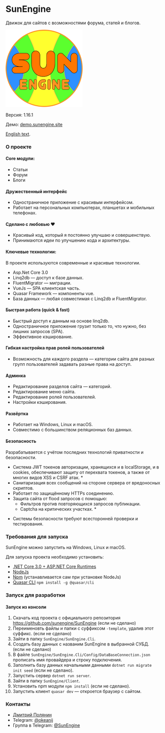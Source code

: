 ﻿# SunEngine

Движок для сайтов с возможностями форума, статей и блогов.

<img src="https://github.com/Dmitrij-Polyanin/SunEngine/blob/master/Client/src/statics/SunEngine.svg" width="250" alt="SunEngine Logo" />

Версия: 1.16.1

Демо: [demo.sunengine.site](http://demo.sunengine.site)    

[English text](README.md).

### О проекте
#### Core модули:
- Статьи
- Форум
- Блоги

#### Дружественный интерфейс
- Одностраничное приложение c красивым интерфейсом.
- Работает на персональных компьютерах, планшетах и мобильных телефонах.

#### Сделано с любовью ❤
- Красивый код, который я постоянно улучшаю и совершенствую.
- Принимаются идеи по улучшению кода и архитектуры.

#### Ключевые технологии:
В проекте используются современные и красивые технологии.

- Asp.Net Core 3.0
- Linq2db — доступ к базе данных.
- FluentMigrator — миграции.
- VueJs — SPA клиентская часть.
- Quasar Framework — компоненты vue.
- База данных — любая совместимая с Linq2db и FluentMigrator.

#### Быстрая работа (quick & fast)
- Быстрый доступ к данным на основе linq2db.  
- Одностраничное приложение грузит только то, что нужно, без лишних запросов (SPA).
- Эффективное кэширование.

#### Гибкая настройка прав ролей пользователей
- Возможность для каждого раздела — категории сайта для разных групп пользователей задавать разные права на доступ.

#### Админка
- Редактирование разделов сайта — категорий.
- Редактирование меню сайта.
- Редактирование ролей пользователей.
- Настройки кэширования.

#### Развёртка
- Работает на Windows, Linux и macOS.
- Совместимо с большинством реляционных баз данных.

#### Безопасность
Разрабатывается с учётом последних технологий приватности и безопасности.

- Система JWT токенов авторизации, хранящихся и в localStorage, и в cookies, обеспечивают защиту от перехвата токенов, а также от многих видов XSS и CSRF атак. *
- Санитаризация всех сообщений на стороне сервера от вредоносных скриптов.
- Работает по защищённому HTTPs соединению.
- Защита сайта от flood запросов с помощью:
  - Фильтров против повторяющихся запросов публикации.
  - Captcha на критических участках. *

* Системы безопасности требуют всесторонней проверки и тестирования.

### Требования для запуска
SunEngine можно запустить на Windows, Linux и macOS.  
  
Для запуска проекта необходимо установить:
- [.NET Core 3.0 + ASP.NET Core Runtimes](https://dotnet.microsoft.com/download/dotnet-core/3.0)
- [NodeJs](https://nodejs.org/en/download/)
- [Npm](https://www.npmjs.com/) (устанавливается сам при установке NodeJs)
- [Quasar CLI](https://quasar.dev/quasar-cli/installation) `npm install -g @quasar/cli`

### Запуск для разработки
#### Запуск из консоли
1. Скачать код проекта с официального репозитория https://github.com/sunengine/SunEngine (если не сделано)
2. Переименовть файлы и папки с суффиксом `-template`, удалив этот суффикс. (если не сделано)
3. Зайти в папку `SunEngine/SunEngine.Cli`.
4. Создать базу данных с названим SunEngine в выбранной СУБД. (если не сделано)
5. В файле `SunEngine/SunEngine.Cli/Config/DataBaseConnection.json` прописать имя провайдера и строку подключения.
6. Заполнить базу данных начальными данными `dotnet run migrate init seed` (если не сделано).
7. Запустить сервер `dotnet run server`.
8. Зайти в папку `SunEngine/Client`.
9. Установить npm модули `npm install` (если не сделано).
10. Запустить клиент `quasar dev` — откроется браузер с сайтом.

### Контакты  
- [Дмитрий Полянин](https://github.com/Dmitrij-Polyanin)
- Telegram: [@okeanij](tg://resolve?domain=Okeanij)
- Группа в Telegram: [@SunEngine](tg://resolve?domain=SunEngine)
